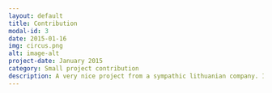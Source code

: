 ```yaml
---
layout: default
title: Contribution
modal-id: 3
date: 2015-01-16
img: circus.png
alt: image-alt
project-date: January 2015
category: Small project contribution
description: A very nice project from a sympathic lithuanian company. It combines open environmental data with real estate information. Because I had also a similiar idea for a project (deals with real estate offers and environmental information like noise level, leisure activities etc.)  <a href="https://github.com/SIIGroupMHSRY/SIIproject"><i class='fa fa-github-square'></i> Project on Github </a> I was really stoked about the PlaceIlive.com project. After a nice skype discussion I made a small contribution for their homepage. <br>Visit <a href="http://placeilive.com/">placeilive.com</a> 
---
```

